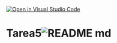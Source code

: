 [![Open in Visual Studio Code](https://classroom.github.com/assets/open-in-vscode-718a45dd9cf7e7f842a935f5ebbe5719a5e09af4491e668f4dbf3b35d5cca122.svg)](https://classroom.github.com/online_ide?assignment_repo_id=11157903&assignment_repo_type=AssignmentRepo)
# Tarea5![README md](https://github.com/ISPC-TST-ARQUITECTURA-Y-CONECTIVIDAD/Tarea5/assets/108839778/0df3820a-d0ea-4126-9413-2f6570108cb2)
